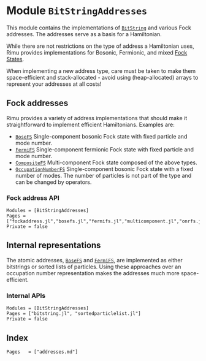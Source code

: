 # Module `BitStringAddresses`

This module contains the implementations of [`BitString`](@ref) and various Fock addresses.
The addresses serve as a basis for a Hamiltonian.

While there are not restrictions on the type of address a Hamiltonian uses, Rimu provides
implementations for Bosonic, Fermionic, and mixed [Fock
States](https://en.wikipedia.org/wiki/Fock_state).

When implementing a new address type, care must be taken to make them space-efficient and
stack-allocated - avoid using (heap-allocated) arrays to represent your addresses at all costs!

## Fock addresses

Rimu provides a variety of address implementations that should make it
straightforward to implement efficient Hamiltonians. Examples are:

- [`BoseFS`](@ref) Single-component bosonic Fock state with fixed particle and mode number.
- [`FermiFS`](@ref) Single-component fermionic Fock state with fixed particle and mode number.
- [`CompositeFS`](@ref) Multi-component Fock state composed of the above types.
- [`OccupationNumberFS`](@ref) Single-component bosonic Fock state with a fixed number of modes. The number of particles is not part of the type and can be changed by operators.

### Fock address API

```@autodocs
Modules = [BitStringAddresses]
Pages = ["fockaddress.jl","bosefs.jl","fermifs.jl","multicomponent.jl","onrfs.jl"]
Private = false
```

## Internal representations

The atomic addresses, [`BoseFS`](@ref) and [`FermiFS`](@ref), are implemented as either
bitstrings or sorted lists of particles. Using these approaches over an occupation number
representation makes the addresses much more space-efficient.

### Internal APIs

```@autodocs
Modules = [BitStringAddresses]
Pages = ["bitstring.jl", "sortedparticlelist.jl"]
Private = false
```

## Index
```@index
Pages   = ["addresses.md"]
```
